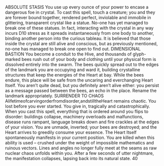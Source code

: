 ABSOLUTE STASIS
You use up every ounce of your power to encase a dangerous
foe in crystal. To cast this spell, touch a creature;
you and they are forever bound together, rendered
perfect, inviolable and immobile in glittering,
transparent crystal like a statue.
No-one has yet managed to break one of these
statues. In fact, interacting with the crystal in
any way incurs D10 stress as it spreads instantaneously
from one body to another, binding
another person into the curious tableau.
It is believed that those inside the crystal are still
alive and conscious, but as previously mentioned,
no-one has managed to break one open to find out.
DIMENSIONAL BASTION
You become a conduit to the Hive, and thousands of
glyph-marked bees rush out of your body and clothing
until your physical form is dissolved entirely into the
swarm. The bees quickly spread out to the edges of
the landmark you are occupying and ward it,
building crystalline structures that keep the energies
of the Heart at bay. While the bees endure,
this place will be safe from the uncaring and everchanging
Heart Itself. You aren’t quite dead, but
you definitely aren’t alive either: you persist as a
message passed between the bees, an echo in the
place. Rename the landmark appropriately.
SURRENDER TO CHAOS
Alifetimeofcarvingorderfromdisorder,andstilltheHeart
remains chaotic. You lost before you ever started. You give
in, tragically and catastrophically.
When you cast this spell, everything that is
ordered around you flips to disorder: buildings
collapse, machinery overloads and malfunctions,
disease runs rampant, language breaks
down and fire crackles at the edges of your
vision. You are unmade, inverted; your bees are
destroyed; and the Heart arrives to greedily consume
your essence.
The Heart Itself spontaneously manifests in
your current position. You are killed when this
ability is used – crushed under the weight of
impossible mathematics and ruinous vectors.
Lines and angles no longer fully meet at the seams
as raw nuclear chaos unfolds within you. After a
few seconds of utter nightmare, the manifestation
collapses, lapsing back into its natural state.
40